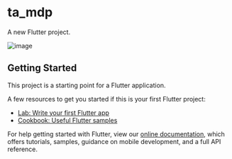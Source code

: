 # ta_mdp

A new Flutter project.

![image](https://github.com/gusti-maul/TugasAkhir_MDP/assets/63133672/96cb163e-8b81-4052-abfd-4a4ed37718c8)

## Getting Started

This project is a starting point for a Flutter application.

A few resources to get you started if this is your first Flutter project:

- [Lab: Write your first Flutter app](https://flutter.dev/docs/get-started/codelab)
- [Cookbook: Useful Flutter samples](https://flutter.dev/docs/cookbook)

For help getting started with Flutter, view our
[online documentation](https://flutter.dev/docs), which offers tutorials,
samples, guidance on mobile development, and a full API reference.
